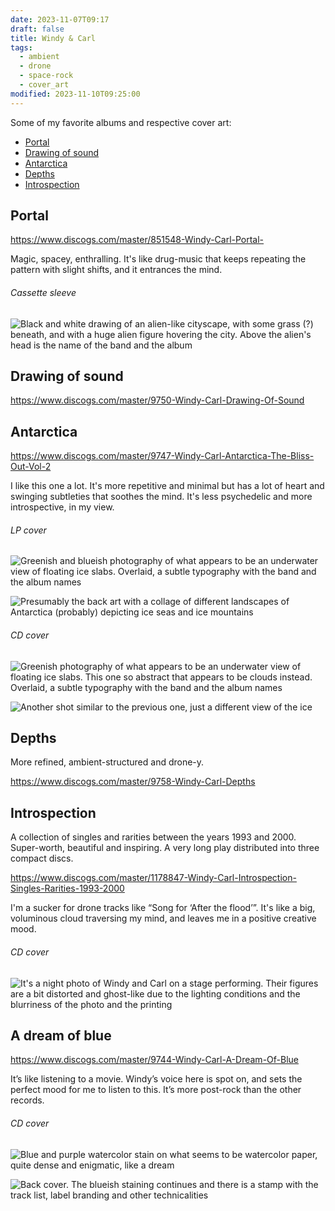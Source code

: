 ```yaml
---
date: 2023-11-07T09:17
draft: false
title: Windy & Carl
tags:
  - ambient
  - drone
  - space-rock
  - cover_art
modified: 2023-11-10T09:25:00
---
```

Some of my favorite albums and respective cover art:

- [Portal](#portal)
- [Drawing of sound](#drawing-of-sound)
- [Antarctica](#antarctica)
- [Depths](#depths)
- [Introspection](#introspection)

## Portal

https://www.discogs.com/master/851548-Windy-Carl-Portal-

Magic, spacey, enthralling. It's like drug-music that keeps repeating the pattern with slight shifts, and it entrances the mind.

###### Cassette sleeve

![Black and white drawing of an alien-like cityscape, with some grass (?) beneath, and  with a huge alien figure hovering the city. Above the alien's head is the name of the band and the album](windy_and_carl-1699348737359.jpeg)

## Drawing of sound

https://www.discogs.com/master/9750-Windy-Carl-Drawing-Of-Sound

## Antarctica

https://www.discogs.com/master/9747-Windy-Carl-Antarctica-The-Bliss-Out-Vol-2

I like this one a lot. It's more repetitive and minimal but has a lot of heart and swinging subtleties that soothes the mind. It's less psychedelic and more introspective, in my view.

###### LP cover

![Greenish and blueish photography of what appears to be an underwater view of floating ice slabs. Overlaid, a subtle typography with the band and the album names](windy_and_carl-1699376241744.jpeg)

![Presumably the back art with a collage of different landscapes of Antarctica (probably) depicting ice seas and ice mountains](windy_and_carl-1699376629806.jpeg)

###### CD cover

![Greenish photography of what appears to be an underwater view of floating ice slabs. This one so abstract that appears to be clouds instead. Overlaid, a subtle typography with the band and the album names](windy_and_carl-1699376118898.jpeg)

![Another shot similar to the previous one, just a different view of the ice](windy_and_carl-1699376569933.jpeg)

## Depths

More refined, ambient-structured and drone-y.

https://www.discogs.com/master/9758-Windy-Carl-Depths

## Introspection

A collection of singles and rarities between the years 1993 and 2000. Super-worth, beautiful and inspiring. A very long play distributed into three compact discs.

https://www.discogs.com/master/1178847-Windy-Carl-Introspection-Singles-Rarities-1993-2000

I'm a sucker for drone tracks like “Song for ‘After the flood’”. It's like a big, voluminous cloud traversing my mind, and leaves me in a positive creative mood.

###### CD cover

![It's a night photo of Windy and Carl on a stage performing. Their figures are a bit distorted and ghost-like due to the lighting conditions and the blurriness of the photo and the printing](windy_and_carl-1699607248907.jpeg)

## A dream of blue

https://www.discogs.com/master/9744-Windy-Carl-A-Dream-Of-Blue

It’s like listening to a movie. Windy’s voice here is spot on, and sets the perfect mood for me to listen to this. It’s more post-rock than the other records.

###### CD cover

![Blue and purple watercolor stain on what seems to be watercolor paper, quite dense and enigmatic, like a dream](windy_and_carl-1699625280225.jpeg)

![Back cover. The blueish staining continues and there is a stamp with the track list, label branding and other technicalities](windy_and_carl-1699625339798.jpeg)